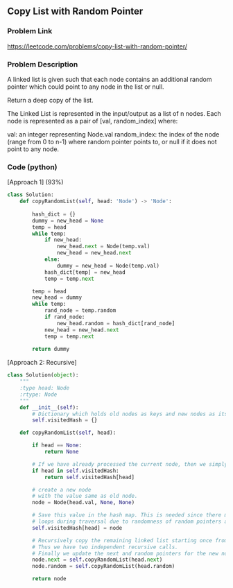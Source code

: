 ## Copy List with Random Pointer

### Problem Link

https://leetcode.com/problems/copy-list-with-random-pointer/

### Problem Description 

A linked list is given such that each node contains an additional random pointer which could point to any node in the list or null.

Return a deep copy of the list.

The Linked List is represented in the input/output as a list of n nodes. Each node is represented as a pair of [val, random_index] where:

val: an integer representing Node.val
random_index: the index of the node (range from 0 to n-1) where random pointer points to, or null if it does not point to any node.


### Code (python)

[Approach 1] (93%) 

```python
class Solution:
    def copyRandomList(self, head: 'Node') -> 'Node':
        
        hash_dict = {}
        dummy = new_head = None
        temp = head
        while temp:
            if new_head:
                new_head.next = Node(temp.val)
                new_head = new_head.next
            else:
                dummy = new_head = Node(temp.val)
            hash_dict[temp] = new_head
            temp = temp.next

        temp = head
        new_head = dummy
        while temp:
            rand_node = temp.random
            if rand_node:
                new_head.random = hash_dict[rand_node]
            new_head = new_head.next
            temp = temp.next
            
        return dummy
```

[Approach 2: Recursive]

```python
class Solution(object):
    """
    :type head: Node
    :rtype: Node
    """
    def __init__(self):
        # Dictionary which holds old nodes as keys and new nodes as its values.
        self.visitedHash = {}

    def copyRandomList(self, head):

        if head == None:
            return None

        # If we have already processed the current node, then we simply return the cloned version of it.
        if head in self.visitedHash:
            return self.visitedHash[head]

        # create a new node
        # with the value same as old node.
        node = Node(head.val, None, None)

        # Save this value in the hash map. This is needed since there might be
        # loops during traversal due to randomness of random pointers and this would help us avoid them.
        self.visitedHash[head] = node

        # Recursively copy the remaining linked list starting once from the next pointer and then from the random pointer.
        # Thus we have two independent recursive calls.
        # Finally we update the next and random pointers for the new node created.
        node.next = self.copyRandomList(head.next)
        node.random = self.copyRandomList(head.random)

        return node
```